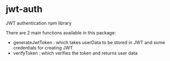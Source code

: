 # jwt-auth
JWT authentication npm library

There are 2 main functions available in this package:

- generateJwtToken : which takes userData to be stored in JWT and some credentials for creating JWT
- verifyToken : which verifies the token and returns user data 